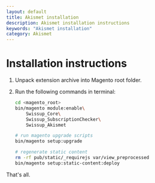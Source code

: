 ```yaml
---
layout: default
title: Akismet installation
description: Akismet installation instructions
keywords: "Akismet installation"
category: Akismet
---
```


# Installation instructions

 1. Unpack extension archive into Magento root folder.
 2. Run the following commands in terminal:

    ```bash
    cd <magento_root>
    bin/magento module:enable\
        Swissup_Core\
        Swissup_SubscriptionChecker\
        Swissup_Akismet

    # run magento upgrade scripts
    bin/magento setup:upgrade

    # regenerate static content
    rm -rf pub/static/_requirejs var/view_preprocessed
    bin/magento setup:static-content:deploy
    ```

That's all.
